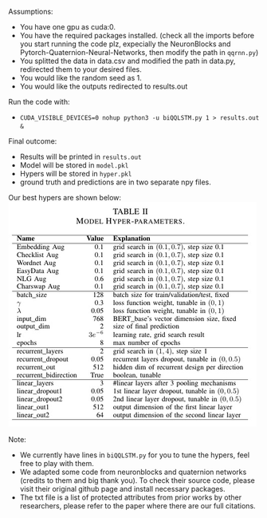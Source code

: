 Assumptions:
 - You have one gpu as cuda:0.
 - You have the required packages installed. (check all the imports before you start running the code plz, expecially the NeuronBlocks and Pytorch-Quaternion-Neural-Networks, then modify the path in ``qqrnn.py``)
 - You splitted the data in data.csv and modified the path in data.py, redirected them to your desired files.
 - You would like the random seed as 1. 
 - You would like the outputs redirected to results.out

Run the code with:
 - ``CUDA_VISIBLE_DEVICES=0 nohup python3 -u biQQLSTM.py 1 > results.out &``

Final outcome:
 - Results will be printed in ``results.out``
 - Model will be stored in ``model.pkl``
 - Hypers will be stored in ``hyper.pkl``
 - ground truth and predictions are in two separate npy files.

Our best hypers are shown below:<br>
![Hyperparameters](https://github.com/GMouYes/BiQQLSTM_HS/blob/main/code/hypers.jpg)

Note:
 - We currently have lines in ``biQQLSTM.py`` for you to tune the hypers, feel free to play with them.
 - We adapted some code from neuronblocks and quaternion networks (credits to them and big thank you). To check their source code, please visit their original github page and install necessary packages.
 - The txt file is a list of protected attributes from prior works by other researchers, please refer to the paper where there are our full citations.
